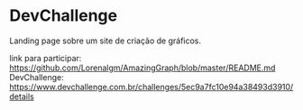 # DevChallenge

Landing page sobre um site de criação de gráficos.

link para participar: https://github.com/Lorenalgm/AmazingGraph/blob/master/README.md
DevChallenge:
https://www.devchallenge.com.br/challenges/5ec9a7fc10e94a38493d3910/details
